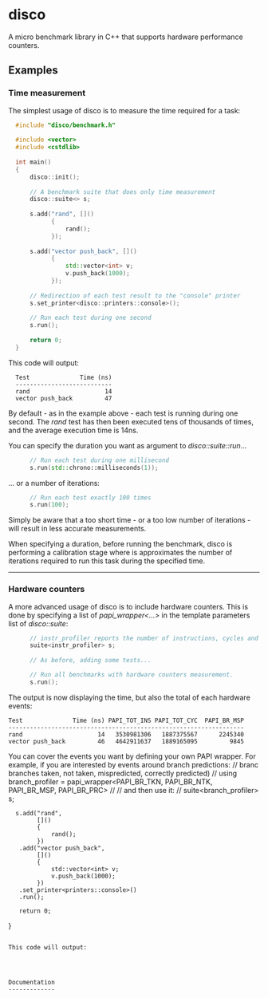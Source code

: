 disco
=====
A micro benchmark library in C++ that supports hardware performance counters.


Examples
--------

### Time measurement
The simplest usage of disco is to measure the time required for a task:

```c++
  #include "disco/benchmark.h"
  
  #include <vector>
  #include <cstdlib>
  
  int main()
  {
      disco::init();
  
      // A benchmark suite that does only time measurement
      disco::suite<> s;
  
      s.add("rand", []()
            {
                rand();
            });
  
      s.add("vector push_back", []()
            {
                std::vector<int> v;
                v.push_back(1000);
            });
  
      // Redirection of each test result to the "console" printer
      s.set_printer<disco::printers::console>();
  
      // Run each test during one second
      s.run();
  
      return 0;
  }
```

This code will output:

```
  Test              Time (ns)
  ---------------------------
  rand                     14
  vector push_back         47
```

By default - as in the example above - each test is running during one second. The *rand* test has then been executed
tens of thousands of times, and the average execution time is 14ns. 

You can specify the duration you want as argument to *disco::suite::run*...

```c++
      // Run each test during one millisecond
      s.run(std::chrono::milliseconds(1));
```

... or a number of iterations:

```c++
      // Run each test exactly 100 times
      s.run(100);
```

Simply be aware that a too short time - or a too low number of iterations - will result in less accurate measurements.

When specifying a duration, before running the benchmark, disco is performing a calibration stage where is approximates the number of iterations required to run this task during the specified time.


---

### Hardware counters
A more advanced usage of disco is to include hardware counters. This is done by specifying a list of *papi_wrapper<...>* in the
template parameters list of *disco::suite*:

```c++
      // instr_profiler reports the number of instructions, cycles and mispredicted branches
      suite<instr_profiler> s;
      
      // As before, adding some tests...

      // Run all benchmarks with hardware counters measurement.
      s.run();
```

The output is now displaying the time, but also the total of each hardware events:

```
Test              Time (ns) PAPI_TOT_INS PAPI_TOT_CYC  PAPI_BR_MSP
------------------------------------------------------------------
rand                     14   3530981306   1887375567      2245340
vector push_back         46   4642911637   1889165095         9845
```
  
You can cover the events you want by defining your own PAPI wrapper. For example, if you are interested by events
around branch predictions:
      // branc branches taken, not taken, mispredicted, correctly predicted)
      // using branch_profiler = papi_wrapper<PAPI_BR_TKN, PAPI_BR_NTK, PAPI_BR_MSP, PAPI_BR_PRC>
      // 
      // and then use it:
      // suite<branch_profiler> s;

      s.add("rand",
            []()
            {
                rand();
            })
       .add("vector push_back",
            []()
            {
                std::vector<int> v;
                v.push_back(1000);
            })
       .set_printer<printers::console>()
       .run();
  
       return 0;
  }
```

This code will output:




Documentation
-------------

